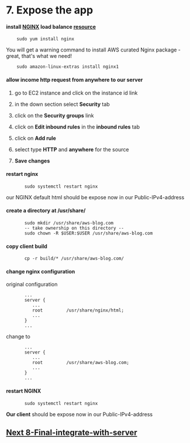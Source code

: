 # 7. Expose the app

#### install [NGINX](https://www.nginx.com/) load balance [resource](https://regbrain.com/article/node-nginx-ec2)

        sudo yum install nginx


You will get a warning command to install AWS curated Nginx package - great, that's what we need!

        sudo amazon-linux-extras install nginx1


#### allow income http request from anywhere to our server

  1. go to EC2 instance and click on the instance id link

  2. in the down section select **Security** tab

  3. click on the **Security groups** link

  4. click on **Edit inbound rules** in the **inbound rules** tab

  5. click on **Add rule**

  6. select type **HTTP** and **anywhere** for the source

  7. **Save changes**


#### restart nginx
   
           sudo systemctl restart nginx
   
our NGINX default html should be expose now in our Public-IPv4-address 
   
   
#### create a directory at /usr/share/<domain-name>
      
           sudo mkdir /usr/share/aws-blog.com
           -- take ownership on this directory --
           sudo chown -R $USER:$USER /usr/share/aws-blog.com
   
   
#### copy client build
   
           cp -r build/* /usr/share/aws-blog.com/
   
#### change nginx configuration
   
original configuration
           
           ...
           server {
              ...
              root         /usr/share/nginx/html;
              ...
           }
           ...
   
change to
   
           ...
           server {
              ...
              root         /usr/share/aws-blog.com;
              ...
           }
           ...
   
#### restart NGINX
   
           sudo systemctl restart nginx

**Our client** should be expose now in our Public-IPv4-address 


## [Next 8-Final-integrate-with-server](https://github.com/amitznati/aws-fullstack-starter/tree/master/8-Final-integrate-with-server#8-final-integrate-with-server)



